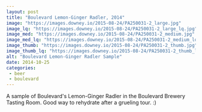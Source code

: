 ```yaml
---
layout: post
title: "Boulevard Lemon-Ginger Radler, 2014"
image: "https://images.downey.io/2015-08-24/PA250031-2_large.jpg"
image_lq: "https://images.downey.io/2015-08-24/PA250031-2_large_lq.jpg"
image_med: "https://images.downey.io/2015-08-24/PA250031-2_medium.jpg"
image_med_lq: "https://images.downey.io/2015-08-24/PA250031-2_medium_lq.jpg"
image_thumb: "https://images.downey.io/2015-08-24/PA250031-2_thumb.jpg"
image_thumb_lq: "https://images.downey.io/2015-08-24/PA250031-2_thumb_lq.jpg"
alt: "Boulevard Lemon-Ginger Radler Sample"
date: 2014-10-25
categories:
 - beer
 - boulevard
---
```


A sample of Boulevard's Lemon-Ginger Radler in the Boulevard Brewery Tasting Room.  Good way to rehydrate after a grueling tour. :)
